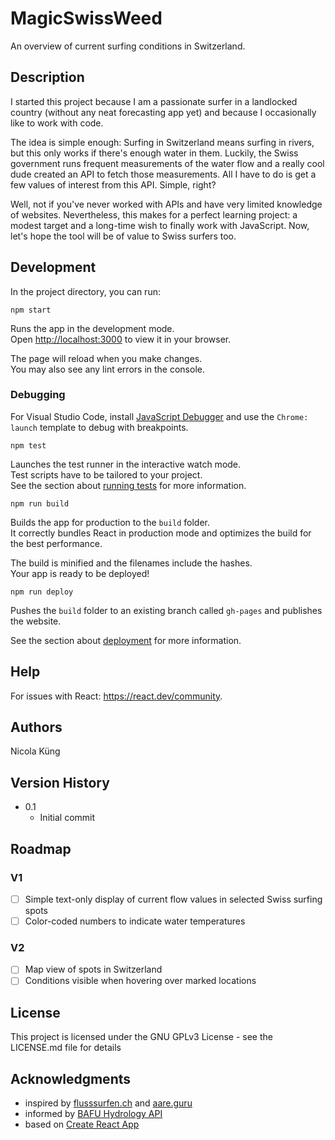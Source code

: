 # MagicSwissWeed

An overview of current surfing conditions in Switzerland.

## Description

I started this project because I am a passionate surfer in a landlocked country (without any neat forecasting app yet) and because I occasionally like to work with code.

The idea is simple enough: Surfing in Switzerland means surfing in rivers, but this only works if there's enough water in them. Luckily, the Swiss government runs frequent measurements of the water flow and a really cool dude created an API to fetch those measurements. All I have to do is get a few values of interest from this API. Simple, right?

Well, not if you've never worked with APIs and have very limited knowledge of websites. Nevertheless, this makes for a perfect learning project: a modest target and a long-time wish to finally work with JavaScript. Now, let's hope the tool will be of value to Swiss surfers too.

## Development

In the project directory, you can run:

`npm start`

Runs the app in the development mode.\
Open [http://localhost:3000](http://localhost:3000) to view it in your browser.

The page will reload when you make changes.\
You may also see any lint errors in the console.

### Debugging

For Visual Studio Code, install [JavaScript Debugger](https://marketplace.visualstudio.com/items?itemName=ms-vscode.js-debug-nightly) and use the `Chrome: launch` template to debug with breakpoints.

`npm test`

Launches the test runner in the interactive watch mode.\
Test scripts have to be tailored to your project.\
See the section about [running tests](https://facebook.github.io/create-react-app/docs/running-tests) for more information.

`npm run build`

Builds the app for production to the `build` folder.\
It correctly bundles React in production mode and optimizes the build for the best performance.

The build is minified and the filenames include the hashes.\
Your app is ready to be deployed!

`npm run deploy`

Pushes the `build` folder to an existing branch called `gh-pages` and publishes the website.

See the section about [deployment](https://facebook.github.io/create-react-app/docs/deployment) for more information.

## Help

For issues with React: https://react.dev/community.

## Authors

Nicola Küng

## Version History

- 0.1
  - Initial commit

## Roadmap

### V1

- [ ] Simple text-only display of current flow values in selected Swiss surfing spots
- [ ] Color-coded numbers to indicate water temperatures

### V2

- [ ] Map view of spots in Switzerland
- [ ] Conditions visible when hovering over marked locations

## License

This project is licensed under the GNU GPLv3 License - see the LICENSE.md file for details

## Acknowledgments

- inspired by [flusssurfen.ch](https://www.flusssurfen.ch) and [aare.guru](https://www.aare.guru)
- informed by [BAFU Hydrology API](https://api.existenz.ch/#hydro)
- based on [Create React App](https://create-react-app.dev)
